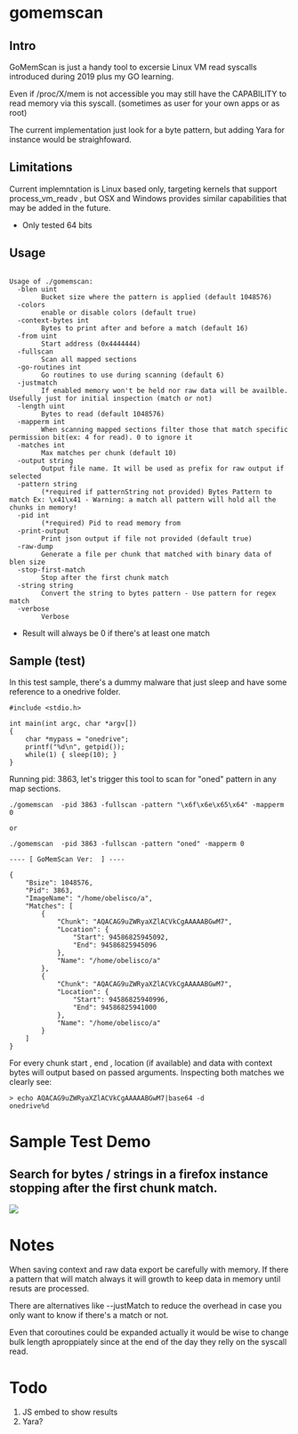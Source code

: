 # gomemscan


## Intro

GoMemScan is just a handy tool to excersie Linux VM read syscalls introduced during 2019 plus my GO learning.

Even if /proc/X/mem is not accessible you may still have the CAPABILITY to read memory via this syscall. (sometimes as user for your own apps or as root)

The current implementation just look for a byte pattern, but adding Yara for instance would be straighfoward.


## Limitations

Current implemntation is Linux based only, targeting kernels that support process_vm_readv , but OSX and Windows provides similar capabilities that may be added in the future.

* Only tested 64 bits


## Usage

```

Usage of ./gomemscan:
  -blen uint
    	Bucket size where the pattern is applied (default 1048576)
  -colors
    	enable or disable colors (default true)
  -context-bytes int
    	Bytes to print after and before a match (default 16)
  -from uint
    	Start address (0x4444444)
  -fullscan
    	Scan all mapped sections
  -go-routines int
    	Go routines to use during scanning (default 6)
  -justmatch
    	If enabled memory won't be held nor raw data will be availble. Usefully just for initial inspection (match or not)
  -length uint
    	Bytes to read (default 1048576)
  -mapperm int
    	When scanning mapped sections filter those that match specific permission bit(ex: 4 for read). 0 to ignore it
  -matches int
    	Max matches per chunk (default 10)
  -output string
    	Output file name. It will be used as prefix for raw output if selected
  -pattern string
    	(*required if patternString not provided) Bytes Pattern to match Ex: \x41\x41 - Warning: a match all pattern will hold all the chunks in memory!
  -pid int
    	(*required) Pid to read memory from
  -print-output
    	Print json output if file not provided (default true)
  -raw-dump
    	Generate a file per chunk that matched with binary data of blen size
  -stop-first-match
    	Stop after the first chunk match
  -string string
    	Convert the string to bytes pattern - Use pattern for regex match
  -verbose
    	Verbose

```



* Result will always be 0 if there's at least one match

## Sample (test)

In this test sample, there's a dummy malware that just sleep and have some reference to a onedrive folder.
```
#include <stdio.h>

int main(int argc, char *argv[])
{
    char *mypass = "onedrive";
    printf("%d\n", getpid());
	while(1) { sleep(10); }
}
```

Running pid: 3863, let's trigger this tool to scan for "oned" pattern in any map sections. 


```
./gomemscan  -pid 3863 -fullscan -pattern "\x6f\x6e\x65\x64" -mapperm 0 

or 

./gomemscan  -pid 3863 -fullscan -pattern "oned" -mapperm 0 

---- [ GoMemScan Ver:  ] ----

{
	"Bsize": 1048576,
	"Pid": 3863,
	"ImageName": "/home/obelisco/a",
	"Matches": [
		{
			"Chunk": "AQACAG9uZWRyaXZlACVkCgAAAAABGwM7",
			"Location": {
				"Start": 94586825945092,
				"End": 94586825945096
			},
			"Name": "/home/obelisco/a"
		},
		{
			"Chunk": "AQACAG9uZWRyaXZlACVkCgAAAAABGwM7",
			"Location": {
				"Start": 94586825940996,
				"End": 94586825941000
			},
			"Name": "/home/obelisco/a"
		}
	]
}

```

For every chunk start , end , location (if available) and data with context bytes will output based on passed arguments.
Inspecting both matches we clearly see:
```
> echo AQACAG9uZWRyaXZlACVkCgAAAAABGwM7|base64 -d
onedrive%d

```

# Sample Test Demo 



## Search for bytes / strings in a firefox instance stopping after the first chunk match.

![](../doc/rsa.gif)

# Notes

When saving context and raw data export be carefully with memory. If there a pattern that will match always it will growth to keep data
in memory until resuts are processed.

There are alternatives like --justMatch to reduce the overhead in case you only want to know if there's a match or not.

Even that coroutines could be expanded actually it would be wise to change bulk length aproppiately since at the end of the day they relly on the syscall read.
# Todo

1. JS embed to show results
2. Yara?